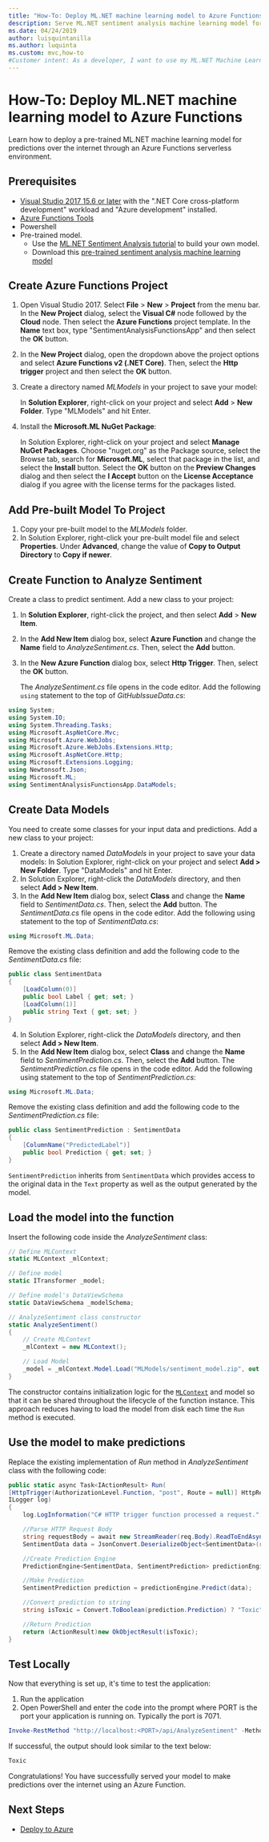 ```yaml
---
title: "How-To: Deploy ML.NET machine learning model to Azure Functions"
description: Serve ML.NET sentiment analysis machine learning model for prediction over the internet using Azure Functions
ms.date: 04/24/2019
author: luisquintanilla
ms.author: luquinta
ms.custom: mvc,how-to
#Customer intent: As a developer, I want to use my ML.NET Machine Learning model to make predictions through the internet using Azure Functions
---
```


# How-To: Deploy ML.NET machine learning model to Azure Functions

Learn how to deploy a pre-trained ML.NET machine learning model for predictions over the internet through an Azure Functions serverless environment.

## Prerequisites

- [Visual Studio 2017 15.6 or later](https://visualstudio.microsoft.com/downloads/?utm_medium=microsoft&utm_source=docs.microsoft.com&utm_campaign=inline+link&utm_content=download+vs2017) with the ".NET Core cross-platform development" workload and "Azure development" installed.
- [Azure Functions Tools](/azure/azure-functions/functions-develop-vs#check-your-tools-version)
- Powershell
- Pre-trained model.
    - Use the [ML.NET Sentiment Analysis tutorial](../tutorials/sentiment-analysis.md) to build your own model.
    - Download this [pre-trained sentiment analysis machine learning model](https://github.com/dotnet/samples/blob/master/machine-learning/models/sentimentanalysis/sentiment_model.zip)

## Create Azure Functions Project

1. Open Visual Studio 2017. Select **File** > **New** > **Project** from the menu bar. In the **New Project** dialog, select the **Visual C#** node followed by the **Cloud** node. Then select the **Azure Functions** project template. In the **Name** text box, type "SentimentAnalysisFunctionsApp" and then select the **OK** button.
1. In the **New Project** dialog, open the dropdown above the project options and select **Azure Functions v2 (.NET Core)**. Then, select the **Http trigger** project and then select the **OK** button.
1. Create a directory named *MLModels* in your project to save your model:

    In **Solution Explorer**, right-click on your project and select **Add** > **New Folder**. Type "MLModels" and hit Enter.

1. Install the **Microsoft.ML NuGet Package**:

    In Solution Explorer, right-click on your project and select **Manage NuGet Packages**. Choose "nuget.org" as the Package source, select the Browse tab, search for **Microsoft.ML**, select that package in the list, and select the **Install** button. Select the **OK** button on the **Preview Changes** dialog and then select the **I Accept** button on the **License Acceptance** dialog if you agree with the license terms for the packages listed.

## Add Pre-built Model To Project

1. Copy your pre-built model to the *MLModels* folder.
1. In Solution Explorer, right-click your pre-built model file and select **Properties**. Under **Advanced**, change the value of **Copy to Output Directory** to **Copy if newer**.

## Create Function to Analyze Sentiment

Create a class to predict sentiment. Add a new class to your project:

1. In **Solution Explorer**, right-click the project, and then select **Add** > **New Item**.

1. In the **Add New Item** dialog box, select **Azure Function** and change the **Name** field to *AnalyzeSentiment.cs*. Then, select the **Add** button.

1. In the **New Azure Function** dialog box, select **Http Trigger**. Then, select the **OK** button.

    The *AnalyzeSentiment.cs* file opens in the code editor. Add the following `using` statement to the top of *GitHubIssueData.cs*:

```csharp
using System;
using System.IO;
using System.Threading.Tasks;
using Microsoft.AspNetCore.Mvc;
using Microsoft.Azure.WebJobs;
using Microsoft.Azure.WebJobs.Extensions.Http;
using Microsoft.AspNetCore.Http;
using Microsoft.Extensions.Logging;
using Newtonsoft.Json;
using Microsoft.ML;
using SentimentAnalysisFunctionsApp.DataModels;
```

## Create Data Models

You need to create some classes for your input data and predictions. Add a new class to your project:

1. Create a directory named *DataModels* in your project to save your data models:
    In Solution Explorer, right-click on your project and select **Add > New Folder**. Type "DataModels" and hit Enter.
2. In Solution Explorer, right-click the *DataModels* directory, and then select **Add > New Item**.
3. In the **Add New Item** dialog box, select **Class** and change the **Name** field to *SentimentData.cs*. Then, select the **Add** button. The *SentimentData.cs* file opens in the code editor. Add the following using statement to the top of *SentimentData.cs*:

```csharp
using Microsoft.ML.Data;
```

Remove the existing class definition and add the following code to the *SentimentData.cs* file:

```csharp
public class SentimentData
{
    [LoadColumn(0)]
    public bool Label { get; set; }
    [LoadColumn(1)]
    public string Text { get; set; }
}
```

4. In Solution Explorer, right-click the *DataModels* directory, and then select **Add > New Item**.
5. In the **Add New Item** dialog box, select **Class** and change the **Name** field to *SentimentPrediction.cs*. Then, select the **Add** button. The *SentimentPrediction.cs* file opens in the code editor. Add the following using statement to the top of *SentimentPrediction.cs*:

```csharp
using Microsoft.ML.Data;
```

Remove the existing class definition and add the following code to the *SentimentPrediction.cs* file:

```csharp
public class SentimentPrediction : SentimentData
{
    [ColumnName("PredictedLabel")]
    public bool Prediction { get; set; }
}
```

`SentimentPrediction` inherits from `SentimentData` which provides access to the original data in the `Text` property as well as the output generated by the model.

## Load the model into the function

Insert the following code inside the *AnalyzeSentiment* class:

```csharp
// Define MLContext
static MLContext _mlContext;

// Define model
static ITransformer _model;

// Define model's DataViewSchema
static DataViewSchema _modelSchema;

// AnalyzeSentiment class constructor
static AnalyzeSentiment()
{
    // Create MLContext
    _mlContext = new MLContext();

    // Load Model
    _model = _mlContext.Model.Load("MLModels/sentiment_model.zip", out _modelSchema);
}
```

The constructor contains initialization logic for the [`MLContext`](xref:Microsoft.ML.MLContext) and model so that it can be shared throughout the lifecycle of the function instance. This approach reduces having to load the model from disk each time the `Run` method is executed. 

## Use the model to make predictions

Replace the existing implementation of *Run* method in *AnalyzeSentiment* class with the following code:

```csharp
public static async Task<IActionResult> Run(
[HttpTrigger(AuthorizationLevel.Function, "post", Route = null)] HttpRequest req,
ILogger log)
{
    log.LogInformation("C# HTTP trigger function processed a request.");

    //Parse HTTP Request Body
    string requestBody = await new StreamReader(req.Body).ReadToEndAsync();
    SentimentData data = JsonConvert.DeserializeObject<SentimentData>(requestBody);

    //Create Prediction Engine
    PredictionEngine<SentimentData, SentimentPrediction> predictionEngine = _mlContext.Model.CreatePredictionEngine<SentimentData, SentimentPrediction>(_model);

    //Make Prediction
    SentimentPrediction prediction = predictionEngine.Predict(data);

    //Convert prediction to string
    string isToxic = Convert.ToBoolean(prediction.Prediction) ? "Toxic" : "Not Toxic";

    //Return Prediction
    return (ActionResult)new OkObjectResult(isToxic);
}
```

## Test Locally

Now that everything is set up, it's time to test the application:

1. Run the application
1. Open PowerShell and enter the code into the prompt where PORT is the port your application is running on. Typically the port is 7071.

```powershell
Invoke-RestMethod "http://localhost:<PORT>/api/AnalyzeSentiment" -Method Post -Body (@{Text="This is a very rude movie"} | ConvertTo-Json) -ContentType "application/json"
```

If successful, the output should look similar to the text below:

```powershell
Toxic
```

Congratulations! You have successfully served your model to make predictions over the internet using an Azure Function.

## Next Steps

- [Deploy to Azure](/azure/azure-functions/functions-develop-vs#publish-to-azure)
